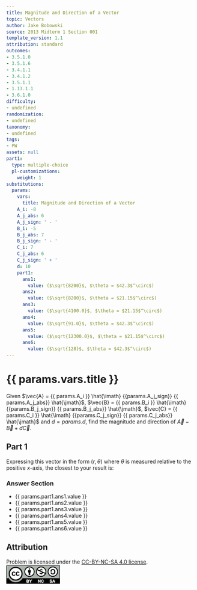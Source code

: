 ```yaml
---
title: Magnitude and Direction of a Vector
topic: Vectors
author: Jake Bobowski
source: 2013 Midterm 1 Section 001
template_version: 1.1
attribution: standard
outcomes:
- 3.5.1.0
- 3.5.1.6
- 3.4.1.1
- 3.4.1.2
- 3.5.1.1
- 1.13.1.1
- 3.6.1.0
difficulty:
- undefined
randomization:
- undefined
taxonomy:
- undefined
tags:
- PW
assets: null
part1:
  type: multiple-choice
  pl-customizations:
    weight: 1
substitutions:
  params:
    vars:
      title: Magnitude and Direction of a Vector
    A_i: -8
    A_j_abs: 6
    A_j_sign: ' - '
    B_i: -5
    B_j_abs: 7
    B_j_sign: ' - '
    C_i: 7
    C_j_abs: 6
    C_j_sign: ' + '
    d: 10
    part1:
      ans1:
        value: ($\sqrt{8200}$, $\theta = $42.3$^\circ$)
      ans2:
        value: ($\sqrt{8200}$, $\theta = $21.15$^\circ$)
      ans3:
        value: ($\sqrt{4100.0}$, $\theta = $21.15$^\circ$)
      ans4:
        value: ($\sqrt{91.0}$, $\theta = $42.3$^\circ$)
      ans5:
        value: ($\sqrt{12300.0}$, $\theta = $21.15$^\circ$)
      ans6:
        value: ($\sqrt{128}$, $\theta = $42.3$^\circ$)
---
```

# {{ params.vars.title }}
Given $\vec{A} = {{ params.A_i }} \hat{\imath} {{params.A_j_sign}} {{ params.A_j_abs}} \hat{\jmath}$, $\vec{B} = {{ params.B_i }} \hat{\imath} {{params.B_j_sign}} {{ params.B_j_abs}} \hat{\jmath}$, $\vec{C} = {{ params.C_i }} \hat{\imath} {{params.C_j_sign}} {{ params.C_j_abs}} \hat{\jmath}$ and $d={{ params.d }}$, find the magnitude and direction of $\vec{A}-\vec{B}+d\vec{C}$.
## Part 1

Expressing this vector in the form $(r,\theta)$ where $\theta$ is measured relative to the positive $x$-axis, the closest to your result is:

### Answer Section

- {{ params.part1.ans1.value }}
- {{ params.part1.ans2.value }}
- {{ params.part1.ans3.value }}
- {{ params.part1.ans4.value }}
- {{ params.part1.ans5.value }}
- {{ params.part1.ans6.value }}

## Attribution

Problem is licensed under the [CC-BY-NC-SA 4.0 license](https://creativecommons.org/licenses/by-nc-sa/4.0/).<br> ![The Creative Commons 4.0 license requiring attribution-BY, non-commercial-NC, and share-alike-SA license.](https://raw.githubusercontent.com/firasm/bits/master/by-nc-sa.png)